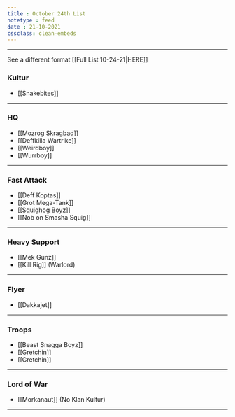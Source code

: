 ```yaml
---
title : October 24th List
notetype : feed
date : 21-10-2021
cssclass: clean-embeds
---
```


---
See a different format [[Full List 10-24-21|HERE]]

### Kultur
* [[Snakebites]]

---

### HQ
* [[Mozrog Skragbad]]
* [[Deffkilla Wartrike]]
* [[Weirdboy]]
* [[Wurrboy]]

---

### Fast Attack
* [[Deff Koptas]]
* [[Grot Mega-Tank]]
* [[Squighog Boyz]]
* [[Nob on Smasha Squig]]

---

### Heavy Support
* [[Mek Gunz]]
* [[Kill Rig]] (Warlord)

---

### Flyer
* [[Dakkajet]]

---

### Troops
* [[Beast Snagga Boyz]]
* [[Gretchin]]
* [[Gretchin]]

---

### Lord of War
* [[Morkanaut]] (No Klan Kultur)

---